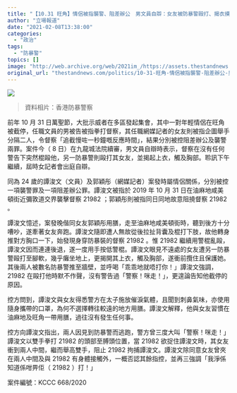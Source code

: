 ```yaml
---
title: "【10.31 旺角】情侶被指襲警、阻差辦公　男文員自辯：女友被防暴警毆打、揭衣摸胸"
author: "立場報道"
date: "2021-02-08T13:38:00"
categories:
  - "政治"
tags:
  - "防暴警"
topics: []
image: "http://web.archive.org/web/2021im_/https://assets.thestandnews.com/media/photos/Untitled-8_seHyL_PjLfhiW.png"
original_url: "thestandnews.com/politics/10-31-旺角-情侶被指襲警-阻差辦公-男文員自辯-女友被防暴警毆打-揭衣摸胸"
---
```

![](http://web.archive.org/web/2021im_/https://assets.thestandnews.com/media/photos/Untitled-8_seHyL_PjLfhiW.png)
> 資料相片：香港防暴警察

前年 10 月 31 日萬聖節，大批示威者在多區發起集會，其中一對年輕情侶在旺角被截停，任職文員的男被告被指拳打督察，其任職網媒記者的女友則被指企圖舉手分隔二人，令督察「追截慢咗一秒鐘嘅反應時間」，結果分別被控阻差辦公及襲警兩罪。案件今（ 8 日）在九龍城法院續審，男文員自辯時表示，督察在沒有任何警告下突然棍毆他，另一防暴警則毆打其女友，並揭起上衣，觸及胸部。聆訊下午繼續，屆時女記者會出庭自辯。

同為 24 歲的譚浚文（文員）及郭穎彤（網媒記者）案發時屬情侶關係，分別被控一項襲警罪及一項阻差辦公罪。譚浚文被指於 2019 年 10 月 31 日在油麻地咸美頓街近彌敦道交界襲擊督察 21982 ；郭穎彤則被指同日同地故意阻撓督察 21982 。

譚浚文憶述，案發晚偕同女友郭穎彤用膳，走至油麻地咸美頓街時，聽到後方十分嘈吵，遂牽著女友奔跑。譚浚文隨即遭人無故從後拉扯背囊及棍打下肢，故他轉身推對方胸口一下，始發現身穿防暴裝的督察 21982 。惟 21982 繼續用警棍亂毆，譚浚文因而連連後退，遂一度用手按低警棍。譚浚文眼見不遠處的女友遭另一防暴警毆打至腳軟，幾乎癱坐地上，更揭開其上衣，觸及胸部，遂衝前攬住且保護她。其後兩人被數名防暴警推至牆壁，並呼喝「乖乖地就唔打你！」譚浚文強調， 21982 在毆打他時默不作聲，沒有警告過「警察！咪走！」，更遑論告知他截停的原因。

控方問到，譚浚文與女友得悉警方在太子施放催淚氣體，且聞到刺鼻氣味，亦使用隨身攜帶的口罩，為何不選擇轉往較遠的地方用膳。譚浚文解釋，他與女友習慣在油麻地及旺角一帶用膳，過往沒有發生任何事。

控方向譚浚文指出，兩人因見到防暴警而逃跑，警方曾三度大叫「警察！咪走！」譚浚文以雙手拳打 21982 的頭部至膊頭位置，當 21982 欲捉住譚浚文時，其女友衝到兩人中間，繼而舉高雙手，阻止 21982 拘捕譚浚文。譚浚文除同意女友曾夾在兩人中間及與 21982 有身體接觸外，一概否認其餘指控，並再三強調「我淨係知道係咁畀佢（ 21982 ）打！」

案件編號：KCCC 668/2020